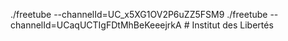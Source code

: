 ./freetube --channelId=UC_x5XG1OV2P6uZZ5FSM9
./freetube --channelId=UCaqUCTIgFDtMhBeKeeejrkA # Institut des Libertés
